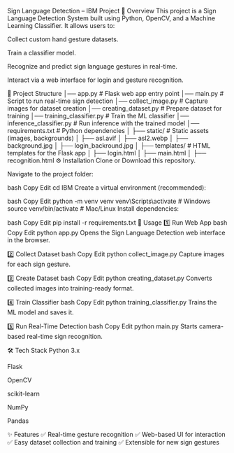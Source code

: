 Sign Language Detection – IBM Project
📌 Overview
This project is a Sign Language Detection System built using Python, OpenCV, and a Machine Learning Classifier.
It allows users to:

Collect custom hand gesture datasets.

Train a classifier model.

Recognize and predict sign language gestures in real-time.

Interact via a web interface for login and gesture recognition.

📂 Project Structure
│── app.py                  # Flask web app entry point
│── main.py                 # Script to run real-time sign detection
│── collect_image.py        # Capture images for dataset creation
│── creating_dataset.py     # Prepare dataset for training
│── training_classifier.py  # Train the ML classifier
│── inference_classifier.py # Run inference with the trained model
│── requirements.txt        # Python dependencies
│
├── static/                 # Static assets (images, backgrounds)
│    ├── asl.avif
│    ├── asl2.webp
│    ├── background.jpg
│    ├── login_backround.jpg
│
├── templates/              # HTML templates for the Flask app
│    ├── login.html
│    ├── main.html
│    ├── recognition.html
⚙️ Installation
Clone or Download this repository.

Navigate to the project folder:

bash
Copy
Edit
cd IBM
Create a virtual environment (recommended):

bash
Copy
Edit
python -m venv venv
venv\Scripts\activate    # Windows
source venv/bin/activate # Mac/Linux
Install dependencies:

bash
Copy
Edit
pip install -r requirements.txt
🚀 Usage
1️⃣ Run Web App
bash
Copy
Edit
python app.py
Opens the Sign Language Detection web interface in the browser.

2️⃣ Collect Dataset
bash
Copy
Edit
python collect_image.py
Capture images for each sign gesture.

3️⃣ Create Dataset
bash
Copy
Edit
python creating_dataset.py
Converts collected images into training-ready format.

4️⃣ Train Classifier
bash
Copy
Edit
python training_classifier.py
Trains the ML model and saves it.

5️⃣ Run Real-Time Detection
bash
Copy
Edit
python main.py
Starts camera-based real-time sign recognition.

🛠 Tech Stack
Python 3.x

Flask

OpenCV

scikit-learn

NumPy

Pandas

✨ Features
✅ Real-time gesture recognition
✅ Web-based UI for interaction
✅ Easy dataset collection and training
✅ Extensible for new sign gestures
